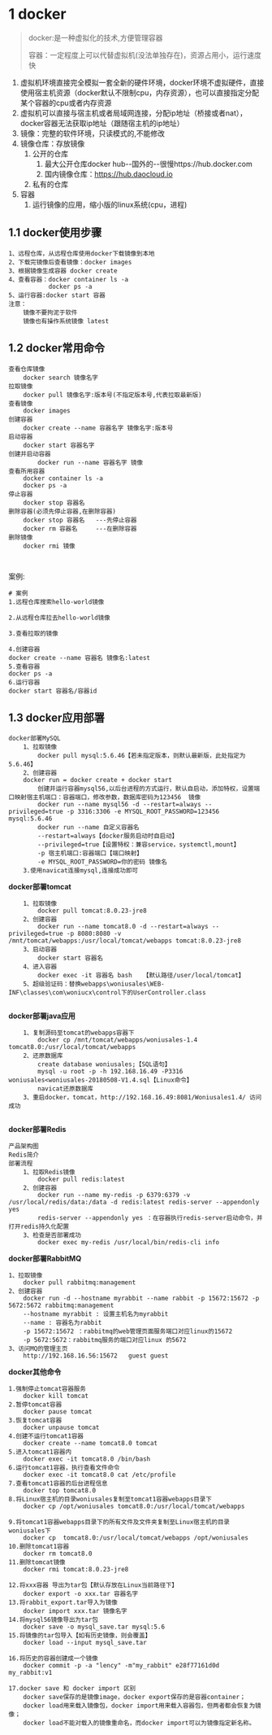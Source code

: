 # 1 docker

>docker:是一种虚拟化的技术,方便管理容器
>
>容器：一定程度上可以代替虚拟机(没法单独存在)，资源占用小，运行速度快

1. 虚拟机环境直接完全模拟一套全新的硬件环境，docker环境不虚拟硬件，直接使用宿主机资源（docker默认不限制cpu，内存资源），也可以直接指定分配某个容器的cpu或者内存资源
2. 虚拟机可以直接与宿主机或者局域网连接，分配ip地址（桥接或者nat），docker容器无法获取ip地址（跟随宿主机的ip地址）
3. 镜像：完整的软件环境，只读模式的,不能修改
4. 镜像仓库：存放镜像
   1. 公开的仓库
      1. 最大公开仓库docker hub--国外的--很慢https://hub.docker.com 
      2. 国内镜像仓库：https://hub.daocloud.io
   2. 私有的仓库
5. 容器
   1. 运行镜像的应用，缩小版的linux系统(cpu，进程)

## 1.1 docker使用步骤

```linux
1、远程仓库，从远程仓库使用docker下载镜像到本地
2、下载完镜像后查看镜像：docker images
3、根据镜像生成容器 docker create
4、查看容器：docker container ls -a
		   docker ps -a
5、运行容器:docker start 容器
注意：
	镜像不要拘泥于软件
	镜像也有操作系统镜像 latest
```

## 1.2 docker常用命令

```shell
查看仓库镜像
	docker search 镜像名字
拉取镜像
    docker pull 镜像名字:版本号(不指定版本号,代表拉取最新版)
查看镜像
	docker images
创建容器
	docker create --name 容器名字 镜像名字:版本号
启动容器
	docker start 容器名字
创建并启动容器
		docker run --name 容器名字 镜像
查看所用容器
	docker container ls -a
	docker ps -a
停止容器
	docker stop 容器名
删除容器(必须先停止容器,在删除容器)
	docker stop 容器名   ---先停止容器
	docker rm 容器名     ---在删除容器
删除镜像
	docker rmi 镜像

    
```

案例:

```shell
# 案例
1.远程仓库搜索hello-world镜像

2.从远程仓库拉去hello-world镜像

3.查看拉取的镜像

4.创建容器
docker create --name 容器名 镜像名:latest
5.查看容器
docker ps -a
6.运行容器
docker start 容器名/容器id
```



## 1.3 docker应用部署

```linux
docker部署MySQL
    1、拉取镜像
        docker pull mysql:5.6.46【若未指定版本，则默认最新版，此处指定为5.6.46】
    2、创建容器
    docker run = docker create + docker start
    	创建并运行容器mysql56,以后台进程的方式运行，默认自启动，添加特权，设置端口映射宿主机端口：容器端口，修改参数，数据库密码为123456  镜像
        docker run --name mysql56 -d --restart=always --privileged=true -p 3316:3306 -e MYSQL_ROOT_PASSWORD=123456 mysql:5.6.46
        docker run --name 自定义容器名 
        --restart=always【docker服务启动时自启动】
        --privileged=true【设置特权：兼容service，systemctl,mount】 
        -p 宿主机端口:容器端口【端口映射】 
        -e MYSQL_ROOT_PASSWORD=你的密码 镜像名
    3.使用navicat连接mysql,连接成功即可
```

**docker部署tomcat**

```
    1、拉取镜像
        docker pull tomcat:8.0.23-jre8
    2、创建容器
        docker run --name tomcat8.0 -d --restart=always --privileged=true -p 8080:8080 -v /mnt/tomcat/webapps:/usr/local/tomcat/webapps tomcat:8.0.23-jre8
    3、启动容器
        docker start 容器名
    4、进入容器
        docker exec -it 容器名 bash   【默认路径/user/local/tomcat】
    5、超级验证码：替换webapps\woniusales\WEB-INF\classes\com\woniucx\control下的UserController.class
   
```

**docker部署java应用**

```linux
    1、复制源码至tomcat的webapps容器下
        docker cp /mnt/tomcat/webapps/woniusales-1.4 tomcat8.0:/usr/local/tomcat/webapps
    2、还原数据库
        create database woniusales;【SQL语句】
        mysql -u root -p -h 192.168.16.49 -P3316 woniusales<woniusales-20180508-V1.4.sql【Linux命令】
        navicat还原数据库
    3、重启docker，tomcat，http://192.168.16.49:8081/Woniusales1.4/ 访问成功
   
```

**docker部署Redis**

```linux
产品架构图
Redis简介
部署流程
    1、拉取Redis镜像
        docker pull redis:latest
    2、创建容器
        docker run --name my-redis -p 6379:6379 -v /usr/local/redis/data:/data -d redis:latest redis-server --appendonly yes
        redis-server --appendonly yes ：在容器执行redis-server启动命令，并打开redis持久化配置
    3、检查是否部署成功
        docker exec my-redis /usr/local/bin/redis-cli info
```

**docker部署RabbitMQ**

```linux
1、拉取镜像
    docker pull rabbitmq:management
2、创建容器
    docker run -d --hostname myrabbit --name rabbit -p 15672:15672 -p 5672:5672 rabbitmq:management
    --hostname myrabbit : 设置主机名为myrabbit
    --name : 容器名为rabbit
    -p 15672:15672 ：rabbitmq的web管理页面服务端口对应linux的15672
    -p 5672:5672：rabbitmq服务的端口对应linux 的5672
3、访问MQ的管理主页
    http://192.168.16.56:15672   guest guest
```

**docker其他命令**

```linux
1.强制停止tomcat容器服务
	docker kill tomcat  
2.暂停tomcat容器
	docker pause tomcat 	
3.恢复tomcat容器
	docker unpause tomcat 	
4.创建不运行tomcat1容器
	docker create --name tomcat8.0 tomcat  	
5.进入tomcat1容器内
	docker exec -it tomcat8.0 /bin/bash  	
6.运行tomcat1容器，执行查看文件命令
	docker exec -it tomcat8.0 cat /etc/profile   
7.查看tomcat1容器的后台进程信息
	docker top tomcat8.0 
8.将Linux宿主机的目录woniusales复制至tomcat1容器webapps目录下
	docker cp /opt/woniusales tomcat8.0:/usr/local/tomcat/webapps
    
9.将tomcat1容器webapps目录下的所有文件及文件夹复制至Linux宿主机的目录woniusales下
	docker cp  tomcat8.0:/usr/local/tomcat/webapps /opt/woniusales  
10.删除tomcat1容器
	docker rm tomcat8.0 
11.删除tomcat镜像
	docker rmi tomcat:8.0.23-jre8
    
12.将xxx容器 导出为tar包【默认存放在Linux当前路径下】
	docker export -o xxx.tar 容器名字  
13.将rabbit_export.tar导入为镜像
	docker import xxx.tar 镜像名字    
14.将mysql56镜像导出为tar包
	docker save -o mysql_save.tar mysql:5.6  
15.将镜像的tar包导入【如有历史镜像，则会覆盖】
	docker load --input mysql_save.tar  
	
16.将历史的容器创建成一个镜像
	docker commit -p -a "lency" -m"my_rabbit" e28f77161d0d my_rabbit:v1 

17.docker save 和 docker import 区别
    docker save保存的是镜像image，docker export保存的是容器container；
    docker load用来载入镜像包，docker import用来载入容器包，但两者都会恢复为镜像；
    docker load不能对载入的镜像重命名，而docker import可以为镜像指定新名称。
```

